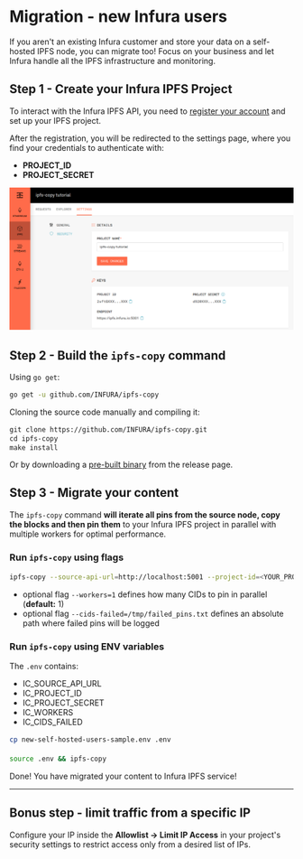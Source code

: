 # Migration - new Infura users
If you aren't an existing Infura customer and store your data on a self-hosted IPFS node, you can migrate too! Focus on your business and let Infura handle all the IPFS infrastructure and monitoring.

## Step 1 - Create your Infura IPFS Project
To interact with the Infura IPFS API, you need to [register your account](https://infura.io/register) and set up your IPFS project.

After the registration, you will be redirected to the settings page, where you find your credentials to authenticate with:
- **PROJECT_ID**
- **PROJECT_SECRET**

![ipfs-copy Infura credentials settings page](./ipfs-copy-tutorial-creds.png)

## Step 2 - Build the `ipfs-copy` command
Using `go get`:
```bash
go get -u github.com/INFURA/ipfs-copy
```

Cloning the source code manually and compiling it:
```
git clone https://github.com/INFURA/ipfs-copy.git
cd ipfs-copy
make install
```

Or by downloading a [pre-built binary](https://github.com/INFURA/ipfs-copy/releases/tag/v1.0.0) from the release page.

## Step 3 - Migrate your content
The `ipfs-copy` command **will iterate all pins from the source node, copy the blocks and then pin them** to your Infura IPFS project in parallel with multiple workers for optimal performance.

### Run `ipfs-copy` using flags
```bash
ipfs-copy --source-api-url=http://localhost:5001 --project-id=<YOUR_PROJECT_ID> --project-secret=<YOUR_PROJECT_SECRET>
```
- optional flag `--workers=1` defines how many CIDs to pin in parallel (**default:** 1)
- optional flag `--cids-failed=/tmp/failed_pins.txt` defines an absolute path where failed pins will be logged

### Run `ipfs-copy` using ENV variables
The `.env` contains:
- IC_SOURCE_API_URL
- IC_PROJECT_ID
- IC_PROJECT_SECRET
- IC_WORKERS
- IC_CIDS_FAILED

```bash
cp new-self-hosted-users-sample.env .env

source .env && ipfs-copy
```

Done! You have migrated your content to Infura IPFS service!

---
## Bonus step - limit traffic from a specific IP
Configure your IP inside the **Allowlist -> Limit IP Access** in your project's security settings to restrict access only from a desired list of IPs.
